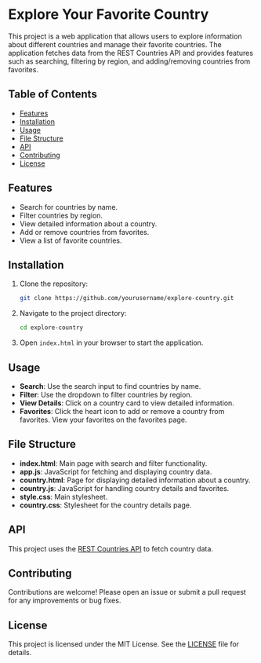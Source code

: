 
# Explore Your Favorite Country

This project is a web application that allows users to explore information about different countries and manage their favorite countries. The application fetches data from the REST Countries API and provides features such as searching, filtering by region, and adding/removing countries from favorites.

## Table of Contents

- [Features](#features)
- [Installation](#installation)
- [Usage](#usage)
- [File Structure](#file-structure)
- [API](#api)
- [Contributing](#contributing)
- [License](#license)

## Features

- Search for countries by name.
- Filter countries by region.
- View detailed information about a country.
- Add or remove countries from favorites.
- View a list of favorite countries.

## Installation

1. Clone the repository:
    ```sh
    git clone https://github.com/yourusername/explore-country.git
    ```
2. Navigate to the project directory:
    ```sh
    cd explore-country
    ```
3. Open `index.html` in your browser to start the application.

## Usage

- **Search**: Use the search input to find countries by name.
- **Filter**: Use the dropdown to filter countries by region.
- **View Details**: Click on a country card to view detailed information.
- **Favorites**: Click the heart icon to add or remove a country from favorites. View your favorites on the favorites page.

## File Structure


- **index.html**: Main page with search and filter functionality.
- **app.js**: JavaScript for fetching and displaying country data.
- **country.html**: Page for displaying detailed information about a country.
- **country.js**: JavaScript for handling country details and favorites.
- **style.css**: Main stylesheet.
- **country.css**: Stylesheet for the country details page.

## API

This project uses the [REST Countries API](https://restcountries.com/) to fetch country data.

## Contributing

Contributions are welcome! Please open an issue or submit a pull request for any improvements or bug fixes.

## License

This project is licensed under the MIT License. See the [LICENSE](LICENSE) file for details.
